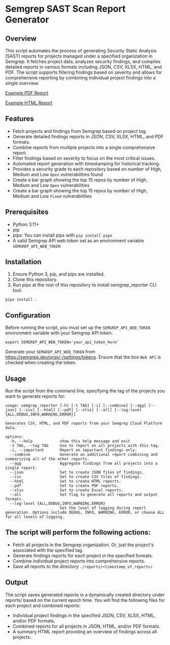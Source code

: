 # Semgrep SAST Scan Report Generator

## Overview

This script automates the process of generating Security Static Analysis (SAST) reports for projects managed under a specified organization in Semgrep. It fetches project data, analyzes security findings, and compiles detailed reports in various formats including JSON, CSV, XLSX, HTML, and PDF. The script supports filtering findings based on severity and allows for comprehensive reporting by combining individual project findings into a single overview.

[Example PDF Report](https://github.com/r2c-CSE/semgrep-reporter/reports/1725511917/combined_output-1725511917.pdf)

[Example HTML Report](https://github.com/r2c-CSE/semgrep-reporter/reports/1725511917/combined_output-1725511917.html)

## Features

- Fetch projects and findings from Semgrep based on project tag.
- Generate detailed findings reports in JSON, CSV, XLSX, HTML, and PDF formats.
- Combine reports from multiple projects into a single comprehensive report.
- Filter findings based on severity to focus on the most critical issues.
- Automated report generation with timestamping for historical tracking.
- Provides a security grade to each repository based on number of High, Medium and Low `Open` vulnerabilities found
- Create a bar graph showing the top 15 repos by number of High, Medium and Low `Open` vulnerabilities 
- Create a bar graph showing the top 15 repos by number of High, Medium and Low `Fixed` vulnerabilities

## Prerequisites

- Python 3.11+
- pip
- pipx: You can install pipx with `pip install pipx`
- A valid Semgrep API web token set as an environment variable `SEMGREP_API_WEB_TOKEN`

## Installation

1. Ensure Python 3, pip, and pipx are installed.
2. Clone this repository. 
3. Run pipx at the root of this repository to install semgrep_reporter CLI tool:

`pipx install .`


## Configuration
Before running the script, you must set up the `SEMGREP_API_WEB_TOKEN` environment variable with your Semgrep API token:

`export SEMGREP_API_WEB_TOKEN='your_api_token_here'`

Generate your `SEMGREP_API_WEB_TOKEN` from https://semgrep.dev/orgs/-/settings/tokens. Ensure that the box `Web API` is checked when creating the token.

## Usage
Run the script from the command line, specifying the tag of the projects you want to generate reports for:

```
usage: semgrep_reporter [-h] [-t TAG] [-i] [--combine] [--agg] [--json] [--csv] [--html] [--pdf] [--xlsx] [--all] [--log-level {ALL,DEBUG,INFO,WARNING,ERROR}]

Generates CSV, HTML, and PDF reports from your Semgrep Cloud Platform data.

options:
  -h, --help            show this help message and exit
  -t TAG, --tag TAG     Use to report on all projects with this tag.
  -i, --important       Report on important findings only.
  --combine             Generate an additional report combining and summarizing all of the other reports.
  --agg                 Aggregate findings from all projects into a single report.
  --json                Set to create JSON files of findings.
  --csv                 Set to create CSV files of findings.
  --html                Set to create HTML reports.
  --pdf                 Set to create PDF reports.
  --xlsx                Set to create Excel reports.
  --all                 Set flag to generate all reports and output formats.
  --log-level {ALL,DEBUG,INFO,WARNING,ERROR}
                        Set the level of logging during report generation. Options include DEBUG, INFO, WARNING, ERROR, or choose ALL for all levels of logging.
```

## The script will perform the following actions:

* Fetch all projects in the Semgrep organization. Or, just the project's associated with the specified tag.
* Generate findings reports for each project in the specified formats.
* Combine individual project reports into comprehensive reports.
* Save all reports to the directory `./reports/<timestamp_of_report>/`

## Output
The script saves generated reports in a dynamically created directory under reports/ based on the current epoch time. You will find the following files for each project and combined reports:
* Individual project findings in the specified JSON, CSV, XLSX, HTML, and/or PDF formats.
* Combined reports for all projects in JSON, HTML, and/or PDF formats.
* A summary HTML report providing an overview of findings across all projects.
